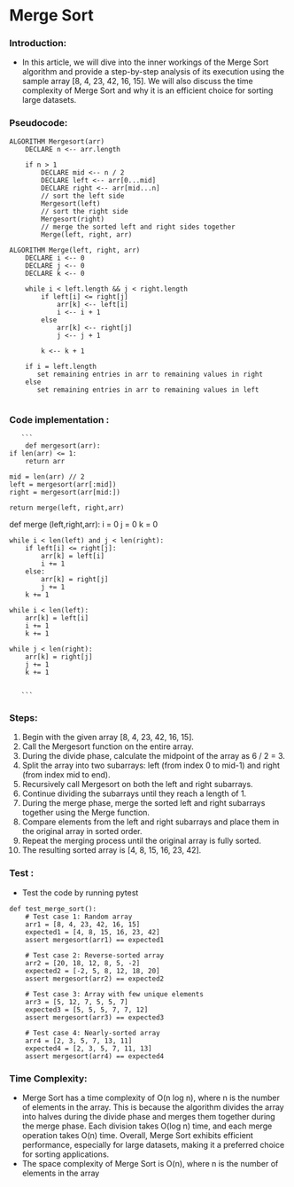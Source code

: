 # Merge Sort
### Introduction:
- In this article, we will dive into the inner workings of the Merge Sort algorithm and provide a step-by-step analysis of its execution using the sample array [8, 4, 23, 42, 16, 15]. We will also discuss the time complexity of Merge Sort and why it is an efficient choice for sorting large datasets.

### Pseudocode:

```
ALGORITHM Mergesort(arr)
    DECLARE n <-- arr.length

    if n > 1
        DECLARE mid <-- n / 2
        DECLARE left <-- arr[0...mid]
        DECLARE right <-- arr[mid...n]
        // sort the left side
        Mergesort(left)
        // sort the right side
        Mergesort(right)
        // merge the sorted left and right sides together
        Merge(left, right, arr)

ALGORITHM Merge(left, right, arr)
    DECLARE i <-- 0
    DECLARE j <-- 0
    DECLARE k <-- 0

    while i < left.length && j < right.length
        if left[i] <= right[j]
            arr[k] <-- left[i]
            i <-- i + 1
        else
            arr[k] <-- right[j]
            j <-- j + 1

        k <-- k + 1

    if i = left.length
       set remaining entries in arr to remaining values in right
    else
       set remaining entries in arr to remaining values in left
     
```

### Code implementation :
       ```
        def mergesort(arr):
    if len(arr) <= 1:
        return arr

    mid = len(arr) // 2
    left = mergesort(arr[:mid])
    right = mergesort(arr[mid:])

    return merge(left, right,arr)

def merge (left,right,arr):
    i = 0
    j = 0
    k = 0
    

    while i < len(left) and j < len(right):
        if left[i] <= right[j]:
            arr[k] = left[i]
            i += 1
        else:
            arr[k] = right[j]
            j += 1
        k += 1

    while i < len(left):
        arr[k] = left[i]
        i += 1
        k += 1

    while j < len(right):
        arr[k] = right[j]
        j += 1
        k += 1

    
       ```
### Steps:

1. Begin with the given array [8, 4, 23, 42, 16, 15].
2. Call the Mergesort function on the entire array.
3. During the divide phase, calculate the midpoint of the array as 6 / 2 = 3.
4. Split the array into two subarrays: left (from index 0 to mid-1) and right (from index mid to end).
5. Recursively call Mergesort on both the left and right subarrays.
6. Continue dividing the subarrays until they reach a length of 1.
7. During the merge phase, merge the sorted left and right subarrays together using the Merge function.
8. Compare elements from the left and right subarrays and place them in the original array in sorted order.
9. Repeat the merging process until the original array is fully sorted.
10. The resulting sorted array is [4, 8, 15, 16, 23, 42].


### Test :
- Test the code by running pytest
```
def test_merge_sort():
    # Test case 1: Random array
    arr1 = [8, 4, 23, 42, 16, 15]
    expected1 = [4, 8, 15, 16, 23, 42]
    assert mergesort(arr1) == expected1

    # Test case 2: Reverse-sorted array
    arr2 = [20, 18, 12, 8, 5, -2]
    expected2 = [-2, 5, 8, 12, 18, 20]
    assert mergesort(arr2) == expected2

    # Test case 3: Array with few unique elements
    arr3 = [5, 12, 7, 5, 5, 7]
    expected3 = [5, 5, 5, 7, 7, 12]
    assert mergesort(arr3) == expected3

    # Test case 4: Nearly-sorted array
    arr4 = [2, 3, 5, 7, 13, 11]
    expected4 = [2, 3, 5, 7, 11, 13]
    assert mergesort(arr4) == expected4

```
### Time Complexity:
- Merge Sort has a time complexity of O(n log n), where n is the number of elements in the array. This is because the algorithm divides the array into halves during the divide phase and merges them together during the merge phase. Each division takes O(log n) time, and each merge operation takes O(n) time. Overall, Merge Sort exhibits efficient performance, especially for large datasets, making it a preferred choice for sorting applications.
- The space complexity of Merge Sort is O(n), where n is the number of elements in the array